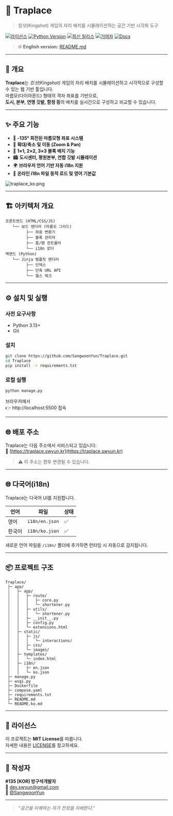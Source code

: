 # 🎯 Traplace

> 킹샷(Kingshot) 게임의 자리 배치를 시뮬레이션하는 공간 기반 시각화 도구

[![라이선스](https://img.shields.io/github/license/SangwoonYun/Traplace.svg)](LICENSE)
[![Python Version](https://img.shields.io/badge/python-3.13+-blue.svg)]()
[![최신 릴리스](https://img.shields.io/github/v/release/SangwoonYun/Traplace?include_prereleases&sort=semver)](https://github.com/SangwoonYun/Traplace/releases)
[![기여자](https://img.shields.io/github/contributors/SangwoonYun/Traplace.svg)]()
[![Docs](https://img.shields.io/badge/문서-available-brightgreen.svg)]()

> 🌐 **English version:** [README.md](README.md)

---

## 🧭 개요

**Traplace**는 _킹샷(Kingshot)_ 게임의 자리 배치를 시뮬레이션하고 시각적으로 구성할 수 있는 웹 기반 툴입니다.  
마름모(다이아몬드) 형태의 격자 좌표를 기반으로,  
**도시, 본부, 연맹 깃발, 함정 등**의 배치를 실시간으로 구성하고 비교할 수 있습니다.

---

## ✨ 주요 기능

- 🧱 **-135° 회전된 마름모형 좌표 시스템**
- 🧭 **확대/축소 및 이동 (Zoom & Pan)**
- 🧩 **1×1, 2×2, 3×3 블록 배치 기능**
- 🏙️ **도시센터, 평원본부, 연합 깃발 시뮬레이션**
- 🌍 **브라우저 언어 기반 자동 i18n 지원**
- 💾 **온라인 i18n 파일 동적 로드 및 영어 기본값**

![traplace_ko.png](https://github.com/user-attachments/assets/9ff43c40-b800-4bcd-a093-761e0b532be1)

---

## 🏗️ 아키텍처 개요

```
프론트엔드 (HTML/CSS/JS)
   └── 보드 렌더러 (마름모 그리드)
         ├── 좌표 변환기
         ├── 블록 관리자
         ├── 줌/팬 컨트롤러
         └── i18n 로더
백엔드 (Python)
   └── Jinja 템플릿 렌더러
         ├── 인덱스
         ├── 단축 URL API
         └── 헬스 체크
```

---

## ⚙️ 설치 및 실행

### 사전 요구사항

- Python 3.13+
- Git

### 설치

```bash
git clone https://github.com/SangwoonYun/Traplace.git
cd Traplace
pip install -r requirements.txt
```

### 로컬 실행

```bash
python manage.py
```

브라우저에서  
👉 http://localhost:5500 접속

---

## 🌐 배포 주소

Traplace는 다음 주소에서 서비스되고 있습니다:  
🔗 [https://traplace.swyun.kr](https://traplace.swyun.kr)

> ⚠️ 이 주소는 향후 변경될 수 있습니다.

---

## 🌐 다국어(i18n)

Traplace는 다국어 UI를 지원합니다.

| 언어   | 파일           | 상태 |
| ------ | -------------- | ---- |
| 영어   | `i18n/en.json` | ✅   |
| 한국어 | `i18n/ko.json` | ✅   |

새로운 언어 파일을 `/i18n/` 폴더에 추가하면 런타임 시 자동으로 감지됩니다.

---

## 📦 프로젝트 구조

```
Traplace/
 ├─ app/
 │   ├─ app/
 │   │   ├─ route/
 │   │   │   ├─ core.py
 │   │   │   └─ shortener.py
 │   │   ├─ utils/
 │   │   │   └─ shortener.py
 │   │   ├─ __init__.py
 │   │   ├─ config.py
 │   │   └─ extensions.html
 │   ├─ static/
 │   │   ├─ js/
 │   │   │   └─ interactions/
 │   │   ├─ css/
 │   │   └─ images/
 │   ├─ templates/
 │   │   └─ index.html
 │   ├─ i18n/
 │   │   ├─ en.json
 │   │   └─ ko.json
 ├─ manage.py
 ├─ wsgi.py
 ├─ Dockerfile
 ├─ compose.yaml
 ├─ requirements.txt
 ├─ README.md
 └─ README.ko.md
```

---

## 🧾 라이선스

이 프로젝트는 **MIT License**를 따릅니다.  
자세한 내용은 [LICENSE](LICENSE)를 참고하세요.

---

## 👤 작성자

**#135 [KOR] 방구석개발자**  
📧 dev.swyun@gmail.com  
🐙 [@SangwoonYun](https://github.com/SangwoonYun)

---

> _“공간을 이해하는 자가 전장을 지배한다.”_
